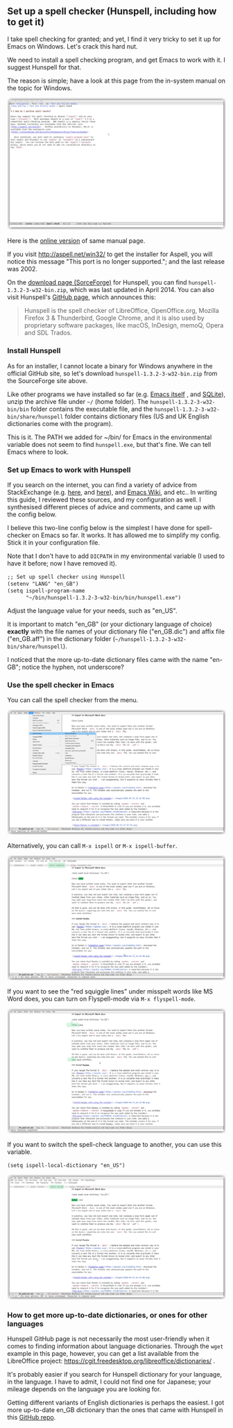 ## Set up a spell checker (Hunspell, including how to get it)

I take spell checking for granted; and yet, I find it very tricky to set it up for Emacs on Windows. Let's crack this hard nut. 

We need to install a spell checking program, and get Emacs to work with it. I suggest Hunspell for that.

The reason is simple; have a look at this page from the in-system manual on the topic for Windows. 

![Read in-system manual for spell checkers on Windows](./images/2020-06-28_19-07-07.png)

Here is the [online version](https://www.gnu.org/software/emacs/manual/html_node/efaq-w32/Spell-check.html) of same manual page.

If you visit http://aspell.net/win32/ to get the installer for Aspell, you will notice this message "This port is no longer supported."; and the last release was 2002. 

On the [download page (SorceForge)](https://sourceforge.net/projects/ezwinports/files/?source=navbar) for Hunspell, you can find `hunspell-1.3.2-3-w32-bin.zip`, which was last updated in April 2014. You can also visit Hunspell's [GitHub page](https://hunspell.github.io/), which announces this: 

> Hunspell is the spell checker of LibreOffice, OpenOffice.org, Mozilla Firefox 3 & Thunderbird, Google Chrome, and it is also used by proprietary software packages, like macOS, InDesign, memoQ, Opera and SDL Trados.

### Install Hunspell

As for an installer, I cannot locate a binary for Windows anywhere in the official GitHub site, so let's download `hunspell-1.3.2-3-w32-bin.zip` from the SourceForge site above.

Like other programs we have installed so far (e.g. [Emacs itself](./10.Get-Emacs.md) , and [SQLite](./30.Set-up-Org-roam.md)), unzip the archive file under `~/` (home folder). The `hunspell-1.3.2-3-w32-bin/bin` folder contains the executable file, and the `hunspell-1.3.2-3-w32-bin/share/hunspell` folder contains dictionary files (US and UK English dictionaries come with the program). 

This is it. The PATH we added for ~/bin/ for Emacs in the environmental variable does not seem to find `hunspell.exe`, but that's fine. We can tell Emacs where to look. 

### Set up Emacs to work with Hunspell

If you search on the internet, you can find a variety of advice from StackExchange (e.g. [here](https://emacs.stackexchange.com/questions/30008/hunspell-flyspell-and-emacs-on-windows), and [here](https://emacs.stackexchange.com/questions/19982/hunspell-error-in-emacs)), and [Emacs Wiki](https://www.emacswiki.org/emacs/InteractiveSpell#toc4), and etc.. In writing this guide, I reviewed these sources, and my configuration as well. I synthesised different pieces of advice and comments, and came up with the config below.

I believe this two-line config below is the simplest I have done for spell-checker on Emacs so far. It works. It has allowed me to simplify my config. Stick it in your configuration file.

Note that I don't have to add `DICPATH` in my environmental variable (I used to have it before; now I have removed it).

```
;; Set up spell checker using Hunspell
(setenv "LANG" "en_GB")
(setq ispell-program-name
      "~/bin/hunspell-1.3.2-3-w32-bin/bin/hunspell.exe")
```

Adjust the language value for your needs, such as "en_US". 

It is important to match "en_GB" (or your dictionary language of choice) **exactly** with the file names of your dictionary file ("en\_GB.dic") and affix file ("en\_GB.aff") in the dictionary folder (`~/hunspell-1.3.2-3-w32-bin/share/hunspell`). 

I noticed that the more up-to-date dictionary files came with the name "en-GB"; notice the hyphen, not underscore?

### Use the spell checker in Emacs

You can call the spell checker from the menu.

![Use spell checker from the menu](./images/2020-06-28_19-02-53.png)

Alternatively, you can call `M-x ispell` or `M-x ispell-buffer`. 

![Call ispell to run a spell check ](./images/2020-06-28_19-49-34.png)

If you want to see the "red squiggle lines" under misspelt words like MS Word does, you can turn on Flyspell-mode via `M-x flyspell-mode`.

![Show the squiggles under the misspelt words like Word](./images/2020-06-28_19-52-43.png)

If you want to switch the spell-check language to another, you can use this variable.

```
(setq ispell-local-dictionary "en_US")
```

![Switch the spell checking language to en\_Us](./images/2020-06-28_19-50-09.png)


### How to get more up-to-date dictionaries, or ones for other languages

Hunspell GitHub page is not necessarily the most user-friendly when it comes to finding information about language dictionaries. Through the `wget` example in this page, however, you can get a list available from the LibreOffice project: https://cgit.freedesktop.org/libreoffice/dictionaries/ .

It's probably easier if you search for Hunspell dictionary for your language, in the language. I have to admit, I could not find one for Japanese; your mileage depends on the language you are looking for.

Getting different variants of English dictionaries is perhaps the easiest. I got more up-to-date en\_GB dictionary than the ones that came with Hunspell in this [GitHub repo](https://github.com/marcoagpinto/aoo-mozilla-en-dict).
